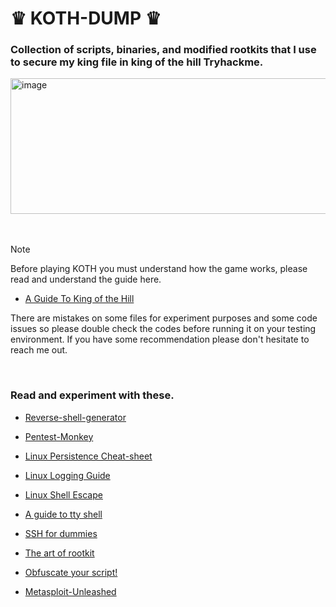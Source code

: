 








# ♛ KOTH-DUMP ♛
###  Collection of scripts, binaries, and modified rootkits that I use to secure my king file in king of the hill Tryhackme.
<img width="983" height="217" alt="image" src="https://github.com/user-attachments/assets/50c51d26-2d40-482c-b9db-e413030f7cd0" />
<br>
<br>
<br>

> [!NOTE]
> Before playing KOTH you must understand how the game works, please read and understand the guide here.
> - [A Guide To King of the Hill](https://www.linuxoperatingsystem.net/tty-command-line-in-linux/)
> 
> There are mistakes on some files for experiment purposes and some code issues so please double check the codes before running it on your testing environment.
> If you have some recommendation please don't hesitate to reach me out.

<br>

### Read and experiment with these.

- [Reverse-shell-generator](https://www.revshells.com/)

- [Pentest-Monkey](https://pentestmonkey.net/cheat-sheet/shells/reverse-shell-cheat-sheet)

- [Linux Persistence Cheat-sheet](https://hackmag.com/security/persistence-cheatsheet)

- [Linux Logging Guide](https://www.loggly.com/ultimate-guide/linux-logging-basics/)

- [Linux Shell Escape](https://fireshellsecurity.team/restricted-linux-shell-escaping-techniques/)

- [A guide to tty shell](https://www.linuxoperatingsystem.net/tty-command-line-in-linux/)

- [SSH for dummies](https://linuxvox.com/blog/config-ssh-linux/)

- [The art of rootkit](https://inferi.club/post/the-art-of-linux-kernel-rootkits)

- [Obfuscate your script!](https://www.baeldung.com/linux/bash-obfuscate-script)

- [Metasploit-Unleashed](https://www.offsec.com/metasploit-unleashed/)

